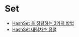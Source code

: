 # Set

* [HashSet 을 정렬하는 3가지 방법](https://codechacha.com/ko/java-sort-set/)
* [HashSet 내림차순 정렬](/Codes/hashSetSort.md)


